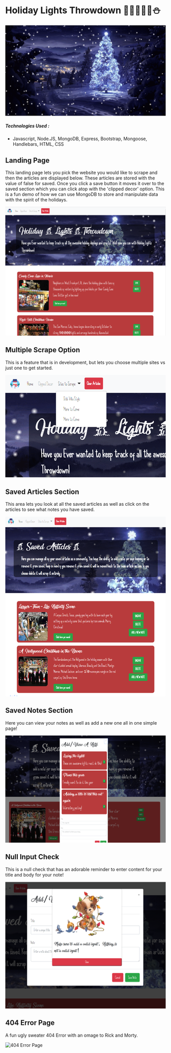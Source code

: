 # Holiday Lights Throwdown :christmas_tree::gift::santa::bell::confetti_ball::snowman:

![Snowing Gif](./public/assets/images/snowBG.gif)

##### Technologies Used :
* Javascript, Node.JS, MongoDB, Express, Bootstrap, Mongoose, Handlebars, HTML, CSS

## Landing Page

 This landing page lets you pick the website you would like to scrape and then the articles are displayed below. These articles are stored with the value of false for saved. Once you click a save button it moves it over to the saved section which you can click atop with the 'clipped decor' option. This is a fun demo of how we can use MongoDB to store and manipulate data with the spirit of the holidays.

![Landing Page](./public/assets/images/LandingPage.PNG)

## Multiple Scrape Option
This is a feature that is in development, but lets you choose multiple sites vs just one to get started.

![Multiple Scrape Option](./public/assets/images/multipleScrape.PNG)

## Saved Articles Section
This area lets you look at all the saved articles as well as click on the articles to see what notes you have saved.

![Saved Articles Section](./public/assets/images/articleTracker.PNG)

## Saved Notes Section
Here you can view your notes as well as add a new one all in one simple page!

![Saved Notes Section](./public/assets/images/noteTracker.PNG)

## Null Input Check
This is a null check that has an adorable reminder to enter content for your title and body for your note!

![Null Input Check](./public/assets/images/blankCheck.PNG)

## 404 Error Page
A fun ugly sweater 404 Error with an omage to Rick and Morty.

![404 Error Page](./public/assets/images/404Error.PNG)